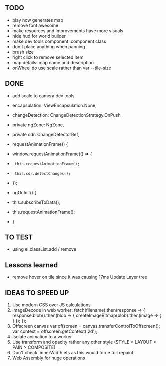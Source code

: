 ## TODO
- play now generates map
- remove font awesome
- make resources and improvements have more visuals
- hide hud for world builder
- make dev tools component .component class
- don't place anything when panning
- brush size
- right click to remove selected item
- map details: map name and description
- onWheel do use scale rather than var --tile-size 

## DONE
- add scale to camera dev tools

+  encapsulation: ViewEncapsulation.None,
+  changeDetection: ChangeDetectionStrategy.OnPush

+    private ngZone: NgZone,
+    private cdr: ChangeDetectorRef,

+  requestAnimationFrame() {
+    window.requestAnimationFrame(() => {
+      this.requestAnimationFrame();
+      this.cdr.detectChanges();
+    });


+  ngOnInit() {
+    this.subscribeToData();
+    this.requestAnimationFrame();
+  }

## TO TEST
- using el.classList.add / remove





## Lessons learned
- remove hover on tile since it was causing 17ms Update Layer tree
 


## IDEAS TO SPEED UP 
1. Use modern CSS over JS calculations 
1. imageDecode in web worker:
fetch(filename).then(response => {
  response.blob().then(blob => {
    createImageBitmap(blob).then(image => {
    }
  });
});
1. Offscreen canvas
var offscreen = canvas.transferControlToOffscreen();
var context = offscreen.getContext('2d');
1. Isolate animation to a worker
1. Use transform and opacity rather any other style (STYLE > LAYOUT > PAIN > COMPOSITE)
1. Don't check .innerWidth ets as this would force full repaint
1. Web Assembly for huge operations
 
